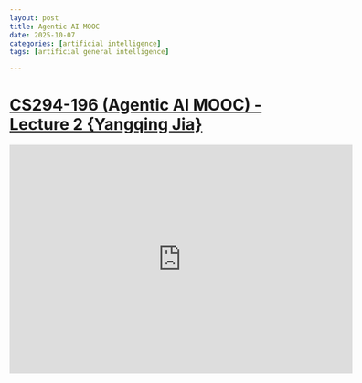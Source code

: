 ```yaml
---
layout: post
title: Agentic AI MOOC
date: 2025-10-07
categories: [artificial intelligence]
tags: [artificial general intelligence]

---
```



# [CS294-196 (Agentic AI MOOC) - Lecture 2 {Yangqing Jia}](https://www.youtube.com/watch?v=xqRAS6rAouo&list=PLS01nW3RtgoqGkm4UeqNeZLccW-OGc1fJ&index=2)


<iframe width="600" height="400" src="https://www.youtube.com/embed/xqRAS6rAouo?si=HXagqNzeIldNkgPH" title="YouTube video player" frameborder="0" allow="accelerometer; autoplay; clipboard-write; encrypted-media; gyroscope; picture-in-picture; web-share" referrerpolicy="strict-origin-when-cross-origin" allowfullscreen></iframe>